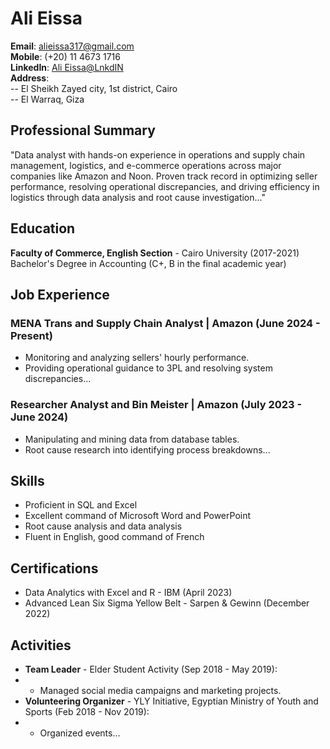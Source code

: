 # Ali Eissa  
**Email**: [alieissa317@gmail.com](mailto:alieissa317@gmail.com)  
**Mobile**: (+20) 11 4673 1716  
**LinkedIn**: [Ali Eissa@LnkdIN](https://www.linkedin.com/in/ali-eissa-44154a180)  
**Address**:  
-- El Sheikh Zayed city, 1st district, Cairo  
-- El Warraq, Giza  

## Professional Summary  
"Data analyst with hands-on experience in operations and supply chain management, logistics, and e-commerce operations across major companies like Amazon and Noon. Proven track record in optimizing seller performance, resolving operational discrepancies, and driving efficiency in logistics through data analysis and root cause investigation..."

## Education  
**Faculty of Commerce, English Section** - Cairo University (2017-2021)  
Bachelor's Degree in Accounting (C+, B in the final academic year)

## Job Experience  

### MENA Trans and Supply Chain Analyst | Amazon         (June 2024 - Present)  
- Monitoring and analyzing sellers' hourly performance.  
- Providing operational guidance to 3PL and resolving system discrepancies...  

### Researcher Analyst and Bin Meister | Amazon         (July 2023 - June 2024)  
- Manipulating and mining data from database tables.  
- Root cause research into identifying process breakdowns...

## Skills  
- Proficient in SQL and Excel  
- Excellent command of Microsoft Word and PowerPoint  
- Root cause analysis and data analysis  
- Fluent in English, good command of French  

## Certifications  
- Data Analytics with Excel and R - IBM                   (April 2023)  
- Advanced Lean Six Sigma Yellow Belt - Sarpen & Gewinn   (December 2022)  

## Activities  
- **Team Leader** - Elder Student Activity (Sep 2018 - May 2019):
- - Managed social media campaigns and marketing projects.  
- **Volunteering Organizer** - YLY Initiative, Egyptian Ministry of Youth and Sports (Feb 2018 - Nov 2019):
- - Organized events...
